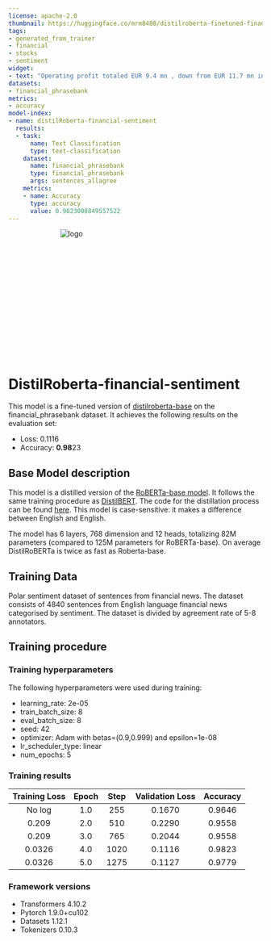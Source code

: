```yaml
---
license: apache-2.0
thumbnail: https://huggingface.co/mrm8488/distilroberta-finetuned-financial-news-sentiment-analysis/resolve/main/logo_no_bg.png
tags:
- generated_from_trainer
- financial
- stocks
- sentiment
widget:
- text: "Operating profit totaled EUR 9.4 mn , down from EUR 11.7 mn in 2004 ."
datasets:
- financial_phrasebank
metrics:
- accuracy
model-index:
- name: distilRoberta-financial-sentiment
  results:
  - task:
      name: Text Classification
      type: text-classification
    dataset:
      name: financial_phrasebank
      type: financial_phrasebank
      args: sentences_allagree
    metrics:
    - name: Accuracy
      type: accuracy
      value: 0.9823008849557522
---
```


<!-- This model card has been generated automatically according to the information the Trainer had access to. You
should probably proofread and complete it, then remove this comment. -->


<div style="text-align:center;width:250px;height:250px;">
    <img src="https://huggingface.co/mrm8488/distilroberta-finetuned-financial-news-sentiment-analysis/resolve/main/logo_no_bg.png" alt="logo">
</div>


# DistilRoberta-financial-sentiment


This model is a fine-tuned version of [distilroberta-base](https://huggingface.co/distilroberta-base) on the financial_phrasebank dataset.
It achieves the following results on the evaluation set:
- Loss: 0.1116
- Accuracy: **0.98**23

## Base Model description

This model is a distilled version of the [RoBERTa-base model](https://huggingface.co/roberta-base). It follows the same training procedure as [DistilBERT](https://huggingface.co/distilbert-base-uncased).
The code for the distillation process can be found [here](https://github.com/huggingface/transformers/tree/master/examples/distillation).
This model is case-sensitive: it makes a difference between English and English.

The model has 6 layers, 768 dimension and 12 heads, totalizing 82M parameters (compared to 125M parameters for RoBERTa-base).
On average DistilRoBERTa is twice as fast as Roberta-base.

## Training Data

Polar sentiment dataset of sentences from financial news. The dataset consists of 4840 sentences from English language financial news categorised by sentiment. The dataset is divided by agreement rate of 5-8 annotators.

## Training procedure

### Training hyperparameters

The following hyperparameters were used during training:
- learning_rate: 2e-05
- train_batch_size: 8
- eval_batch_size: 8
- seed: 42
- optimizer: Adam with betas=(0.9,0.999) and epsilon=1e-08
- lr_scheduler_type: linear
- num_epochs: 5

### Training results

| Training Loss | Epoch | Step | Validation Loss | Accuracy |
|:-------------:|:-----:|:----:|:---------------:|:--------:|
| No log        | 1.0   | 255  | 0.1670          | 0.9646   |
| 0.209         | 2.0   | 510  | 0.2290          | 0.9558   |
| 0.209         | 3.0   | 765  | 0.2044          | 0.9558   |
| 0.0326        | 4.0   | 1020 | 0.1116          | 0.9823   |
| 0.0326        | 5.0   | 1275 | 0.1127          | 0.9779   |


### Framework versions

- Transformers 4.10.2
- Pytorch 1.9.0+cu102
- Datasets 1.12.1
- Tokenizers 0.10.3
